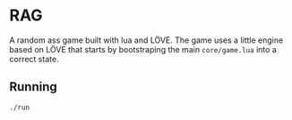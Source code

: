# RAG
A random ass game built with lua and LÖVE. The game uses a little engine based on LÖVE that starts by bootstraping the main `core/game.lua` into a correct state.

## Running
```
./run
```